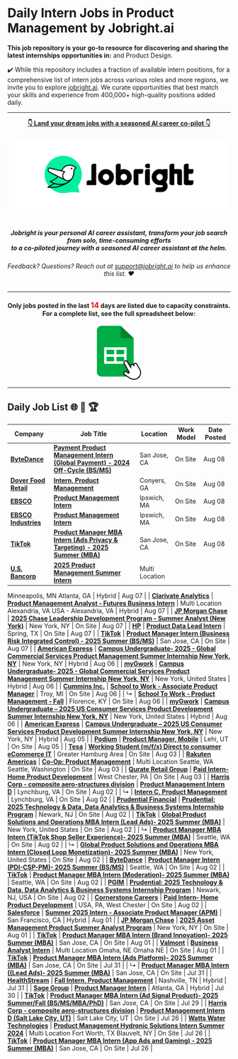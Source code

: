 
# Daily Intern Jobs in Product Management by Jobright.ai



**This job repository is your go-to resource for discovering and sharing the latest internships opportunities in:**  and Product Design.


✔️ While this repository includes a fraction of available intern positions, for a comprehensive list of intern jobs across various roles and more regions, we invite you to explore [jobright.ai](https://jobright.ai/?utm_campaign=1047&utm_source=git). We curate opportunities that best match your skills and experience from 400,000+ high-quality positions added daily.

---

<div align="center">
<p>
    <a href="https://jobright.ai/?utm_campaign=1047&utm_source=git"><b>👇 Land your dream jobs with a seasoned AI career co-pilot 👇</b></a>
    <br>
    <br>
    <a href="https://jobright.ai/?utm_campaign=1047&utm_source=git">
        <img src="./static/img/jrbtn.svg" alt="jobright.ai">
    </a>
    <br>
    <br>
    <i>
    <sub> 
        <h5>
        Jobright is your personal AI career assistant, transform your job search from solo, time-consuming efforts 
        <br>
        to a co-piloted journey with a seasoned AI career assistant at the helm.
        </h5>
    </sub>
    </i>
</p>
<p>
    <sub> 
        <h6>
            Feedback? Questions? Reach out at <a href="mailto:support@jobright.ai">support@jobright.ai</a> to help us enhance this list. ❤️
        </h6>
    </sub>
</p>

---
<h4>
Only jobs posted in the last <span style="color: red; font-weight: bold; font-size: larger;">14</span> days are listed due to capacity constraints.
<br>
For a complete list, see the full spreadsheet below:
</h4>
<a href="https://docs.google.com/spreadsheets/d/1YhCc56aBbm1h-oiGbAEtRlc2IVW-CRqN_fJjsRBPHpk/edit?gid=0#gid=0">
    <img src="./static/img/excel_icon.png" alt="excel_icon", style="width: 20%; height: 20%;">
</a>
</div>

---
## Daily Job List  🌐 🧭 🏆


<!-- Please leave a one line gap between this and the table TABLE_START (DO NOT CHANGE THIS LINE) -->

| Company | Job Title | Location | Work Model | Date Posted |
| ----- | --------- |  --------- | ---- | ------- |
| **[ByteDance](http://bytedance.com)** | **[Payment Product Management Intern (Global Payment) - 2024 Off-Cycle (BS/MS)](https://jobright.ai/jobs/info/66b5548630be628d65c5b419?utm_campaign=1047&utm_source=git)** | San Jose, CA | On Site | Aug 08 |
| **[Dover Food Retail](https://www.dovercorporation.com/our-markets/refrigeration-and-food-equipment/)** | **[Intern, Product Management](https://jobright.ai/jobs/info/66b53b52dc850908ef54a92a?utm_campaign=1047&utm_source=git)** | Conyers, GA | On Site | Aug 08 |
| **[EBSCO](http://www.ebsco.de)** | **[Product Management Intern](https://jobright.ai/jobs/info/66b4ffbb43e69ab0636eb065?utm_campaign=1047&utm_source=git)** | Ipswich, MA | On Site | Aug 08 |
| **[EBSCO Industries](http://www.ebscoind.com/)** | **[Product Management Intern](https://jobright.ai/jobs/info/66b4ffbb43e69ab0636eb0fd?utm_campaign=1047&utm_source=git)** | Ipswich, MA | On Site | Aug 08 |
| **[TikTok](https://www.tiktok.com)** | **[Product Manager MBA Intern (Ads Privacy & Targeting) - 2025 Summer (MBA)](https://jobright.ai/jobs/info/6698a1bc55add7f45fc70db4?utm_campaign=1047&utm_source=git)** | San Jose, CA | On Site | Aug 08 |
| **[U.S. Bancorp](http://www.usbank.com)** | **[2025 Product Management Summer Intern](https://jobright.ai/jobs/info/66b3f5eade85680dc379f2a2?utm_campaign=1047&utm_source=git)** | Multi Location
Minneapolis, MN
Atlanta, GA | Hybrid | Aug 07 |
| **[Clarivate Analytics](http://clarivate.com)** | **[Product Management Analyst - Futures Business Intern](https://jobright.ai/jobs/info/66b3bd274e6e87e9f8bbef3f?utm_campaign=1047&utm_source=git)** | Multi Location
Alexandria, VA
USA - Alexandria, VA | Hybrid | Aug 07 |
| **[JP Morgan Chase](http://www.jpmorganchase.com)** | **[2025 Chase Leadership Development Program - Summer Analyst (New York)](https://jobright.ai/jobs/info/66b4fd6e25d9ed2e540c6bb2?utm_campaign=1047&utm_source=git)** | New York, NY | On Site | Aug 07 |
| **[HP](http://www.hp.com)** | **[Product Data Lead Intern](https://jobright.ai/jobs/info/66b4d6432d64f42185ee04b6?utm_campaign=1047&utm_source=git)** | Spring, TX | On Site | Aug 07 |
| **[TikTok](https://www.tiktok.com)** | **[Product Manager Intern (Business Risk Integrated Control) - 2025 Summer (BS/MS)](https://jobright.ai/jobs/info/6697228ff11ecbc261d9110d?utm_campaign=1047&utm_source=git)** | San Jose, CA | On Site | Aug 07 |
| **[American Express](http://www.americanexpress.com)** | **[Campus Undergraduate- 2025 - Global Commercial Services Product Management Summer Internship New York, NY](https://jobright.ai/jobs/info/66b29b94e56a43eef61f4933?utm_campaign=1047&utm_source=git)** | New York, NY | Hybrid | Aug 06 |
| **[myGwork](https://www.mygwork.com/en/)** | **[Campus Undergraduate- 2025 - Global Commercial Services Product Management Summer Internship New York, NY](https://jobright.ai/jobs/info/66b28ef446c72da2f5950e46?utm_campaign=1047&utm_source=git)** | New York, United States | Hybrid | Aug 06 |
| **[Cummins Inc.](https://www.cummins.com/)** | **[School to Work - Associate Product Manager](https://jobright.ai/jobs/info/66954b6e092dd0811e080f51?utm_campaign=1047&utm_source=git)** | Troy, MI | On Site | Aug 06 |
| ↳ | **[School To Work - Product Management  - Fall](https://jobright.ai/jobs/info/66953864a8e2a2a8f300d2c8?utm_campaign=1047&utm_source=git)** | Florence, KY | On Site | Aug 06 |
| **[myGwork](https://www.mygwork.com/en/)** | **[Campus Undergraduate – 2025 US Consumer Services Product Development Summer Internship New York, NY](https://jobright.ai/jobs/info/66b1762e754be12cc5131200?utm_campaign=1047&utm_source=git)** | New York, United States | Hybrid | Aug 06 |
| **[American Express](http://www.americanexpress.com)** | **[Campus Undergraduate – 2025 US Consumer Services Product Development Summer Internship New York, NY](https://jobright.ai/jobs/info/66b148be1989281ef3c27097?utm_campaign=1047&utm_source=git)** | New York, NY | Hybrid | Aug 05 |
| **[Podium](https://www.podium.com)** | **[Product Manager, Mobile](https://jobright.ai/jobs/info/66b106d4e5736bdde990199e?utm_campaign=1047&utm_source=git)** | Lehi, UT | On Site | Aug 05 |
| **[Tesa](http://www.tesa.com)** | **[Working Student (m/f/x) Direct to consumer eCommerce IT](https://jobright.ai/jobs/info/6687f4010825ab5c18ac4789?utm_campaign=1047&utm_source=git)** | Greater Hamburg Area | On Site | Aug 03 |
| **[Rakuten Americas](http://rakuten.us)** | **[Co-Op: Product Management](https://jobright.ai/jobs/info/6677ce0674ec1a95a89afdb7?utm_campaign=1047&utm_source=git)** | Multi Location
Seattle, WA
Seattle, Washington | On Site | Aug 03 |
| **[Qurate Retail Group](https://www.qurateretailgroup.com/)** | **[Paid Intern- Home Product Development](https://jobright.ai/jobs/info/66adad806e76a962e84a7a54?utm_campaign=1047&utm_source=git)** | West Chester, PA | On Site | Aug 03 |
| **[Harris Corp - composite aero-structures division](https://www.l3harris.com/)** | **[Product Management Intern D](https://jobright.ai/jobs/info/66ad1fafbfd6d682d163d43f?utm_campaign=1047&utm_source=git)** | Lynchburg, VA | On Site | Aug 02 |
| ↳ | **[Intern C, Product Management](https://jobright.ai/jobs/info/66ad1fafbfd6d682d163d43a?utm_campaign=1047&utm_source=git)** | Lynchburg, VA | On Site | Aug 02 |
| **[Prudential Financial](http://www.prudential.com)** | **[Prudential: 2025 Technology & Data, Data Analytics & Business Systems Internship Program](https://jobright.ai/jobs/info/66ae465655964dcd7bc19d03?utm_campaign=1047&utm_source=git)** | Newark, NJ | On Site | Aug 02 |
| **[TikTok](https://www.tiktok.com)** | **[Global Product Solutions and Operations MBA Intern (Lead Ads)- 2025 Summer (MBA)](https://jobright.ai/jobs/info/66accdaabcfe7b9629d5ec61?utm_campaign=1047&utm_source=git)** | New York, United States | On Site | Aug 02 |
| ↳ | **[Product Manager MBA Intern (TikTok Shop Seller Experience)- 2025 Summer (MBA)](https://jobright.ai/jobs/info/66accdaabcfe7b9629d5ec58?utm_campaign=1047&utm_source=git)** | Seattle, WA | On Site | Aug 02 |
| ↳ | **[Global Product Solutions and Operations MBA Intern (Closed Loop Monetization)- 2025 Summer (MBA)](https://jobright.ai/jobs/info/66acb8e8f21cf708e2b4cf49?utm_campaign=1047&utm_source=git)** | New York, United States | On Site | Aug 02 |
| **[ByteDance](http://bytedance.com)** | **[Product Manager Intern (PDI-CSP-PM)- 2025 Summer (BS/MS)](https://jobright.ai/jobs/info/66ac9454b3297a4e03db81b5?utm_campaign=1047&utm_source=git)** | Seattle, WA | On Site | Aug 02 |
| **[TikTok](https://www.tiktok.com)** | **[Product Manager MBA Intern (Moderation)- 2025 Summer (MBA)](https://jobright.ai/jobs/info/66adab3a61a7ac5d3177e889?utm_campaign=1047&utm_source=git)** | Seattle, WA | On Site | Aug 02 |
| **[PGIM](https://www.pgim.com)** | **[Prudential: 2025 Technology & Data, Data Analytics & Business Systems Internship Program](https://jobright.ai/jobs/info/66ac8a25b556873e6d502369?utm_campaign=1047&utm_source=git)** | Newark, NJ, USA | On Site | Aug 02 |
| **[Cornerstone Careers](http://www.ccsginc.com)** | **[Paid Intern- Home Product Development](https://jobright.ai/jobs/info/66ae35ee8ffbb48a1c6e845e?utm_campaign=1047&utm_source=git)** | USA, PA, West Chester | On Site | Aug 02 |
| **[Salesforce](https://www.salesforce.com)** | **[Summer 2025 Intern - Associate Product Manager (APM)](https://jobright.ai/jobs/info/66abc65d0078786fdb985358?utm_campaign=1047&utm_source=git)** | San Francisco, CA | Hybrid | Aug 01 |
| **[JP Morgan Chase](http://www.jpmorganchase.com)** | **[2025 Asset Management Product Summer Analyst Program](https://jobright.ai/jobs/info/66b4b2b0b05156bd85088285?utm_campaign=1047&utm_source=git)** | New York, NY | On Site | Aug 01 |
| **[TikTok](https://www.tiktok.com)** | **[Product Manager MBA Intern (Brand Innovation)- 2025 Summer (MBA)](https://jobright.ai/jobs/info/66ab68aa665ebbd4c2364aef?utm_campaign=1047&utm_source=git)** | San Jose, CA | On Site | Aug 01 |
| **[Valmont](http://www.valmont.com)** | **[Business Analyst Intern](https://jobright.ai/jobs/info/669111732cfdcaa4f7cf8cbf?utm_campaign=1047&utm_source=git)** | Multi Location
Omaha, NE
Omaha NE | On Site | Aug 01 |
| **[TikTok](https://www.tiktok.com)** | **[Product Manager MBA Intern (Ads Platform)- 2025 Summer (MBA)](https://jobright.ai/jobs/info/66aa1a6d3f222fa8f7a44bf5?utm_campaign=1047&utm_source=git)** | San Jose, CA | On Site | Jul 31 |
| ↳ | **[Product Manager MBA Intern ((Lead Ads)- 2025 Summer (MBA)](https://jobright.ai/jobs/info/66aa1a6d3f222fa8f7a44c11?utm_campaign=1047&utm_source=git)** | San Jose, CA | On Site | Jul 31 |
| **[HealthStream](http://www.healthstream.com)** | **[Fall Intern, Product Management](https://jobright.ai/jobs/info/668fd7dfd38b7377a4fa9063?utm_campaign=1047&utm_source=git)** | Nashville, TN | Hybrid | Jul 31 |
| **[Sage Group](http://www.sage.com)** | **[Product Manager Intern](https://jobright.ai/jobs/info/66a973b245a3934f8fb80cea?utm_campaign=1047&utm_source=git)** | Atlanta, GA | Hybrid | Jul 30 |
| **[TikTok](https://www.tiktok.com)** | **[Product Manager MBA Intern (Ad Signal Product)- 2025 Summer/Fall (BS/MS/MBA/PhD)](https://jobright.ai/jobs/info/66a81b30fa706e9dba460f00?utm_campaign=1047&utm_source=git)** | San Jose, CA | On Site | Jul 29 |
| **[Harris Corp - composite aero-structures division](https://www.l3harris.com/)** | **[Product Management Intern D (Salt Lake City, UT)](https://jobright.ai/jobs/info/66a3f4c85fcbfa8457ce11bd?utm_campaign=1047&utm_source=git)** | Salt Lake City, UT | On Site | Jul 26 |
| **[Watts Water Technologies](https://www.watts.com)** | **[Product Management Hydronic Solutions Intern Summer 2024](https://jobright.ai/jobs/info/66a4f763eb88ef8eb155008f?utm_campaign=1047&utm_source=git)** | Multi Location
Fort Worth, TX
Blauvelt, NY | On Site | Jul 26 |
| **[TikTok](https://www.tiktok.com)** | **[Product Manager MBA Intern (App Ads and Gaming) - 2025 Summer (MBA)](https://jobright.ai/jobs/info/669a5a2035fab870f631eedb?utm_campaign=1047&utm_source=git)** | San Jose, CA | On Site | Jul 26 |
<!-- Please leave a one line gap between this and the table TABLE_END (DO NOT CHANGE THIS LINE) -->
